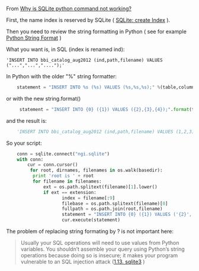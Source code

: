 From [Why is SQLite python command not working?](http://gis.stackexchange.com/questions/43590/why-is-sqlite-python-command-not-working)

First, the name index  is reserved by SQLite ( [SQLite: create Index][1] ). 

Then you need to review the string formatting in Python ( see for example [Python String Format][2] )

What you want is, in SQL (index is renamed ind):

    'INSERT INTO bbi_catalog_aug2012 (ind,path,filename) VALUES ("...","...","....");'

In Python with the older "%" string formatter:

```python
    statement = "INSERT INTO %s (%s) VALUES (%s,%s,%s);" %(table,columns,1,2,3)
```
or with the new string.format()
```python
     statement = "INSERT INTO {0} ({1}) VALUES ({2},{3},{4});".format(table,columns,1,2,3)
```
and the result is:
```python
    'INSERT INTO bbi_catalog_aug2012 (ind,path,filename) VALUES (1,2,3);'
```
So your script:

```python
    conn = sqlite.connect("ngi.sqlite")
    with conn:
        cur = conn.cursor()
         for root, dirnames, filenames in os.walk(basedir):
          print 'root is ' + root
          for filename in filenames:
              ext = os.path.splitext(filename)[1].lower()
              if ext == extension:
                     index = filename[:9]
                     filebase = os.path.splitext(filename)[0]
                     fullpath = os.path.join(root,filename)
                     statement = "INSERT INTO {0} ({1}) VALUES ('{2}','{3}','{4}');".format(table,columns,index,fullpath,filebase)
                     cur.execute(statement)
```
                     
The problem of replacing string formating by ? is not important here:

> Usually your SQL operations will need to use values from Python variables. You shouldn’t assemble your query using Python’s string operations because doing so is insecure; it makes your program vulnerable to an SQL injection attack ([1.13. sqlite3][3] )


  [1]: http://www.sqlite.org/lang_createindex.html
  [2]: http://mkaz.com/solog/python-string-format
  [3]: http://docs.python.org/2/library/sqlite3.html
